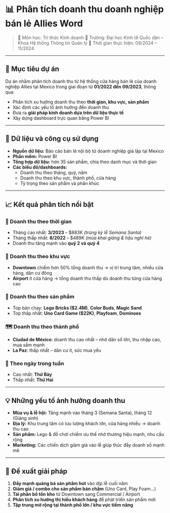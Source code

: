 # 📊 Phân tích doanh thu doanh nghiệp bán lẻ Allies Word

> 🏫 Môn học: Tri thức Kinh doanh
> 📍 Trường: Đại học Kinh tế Quốc dân – Khoa Hệ thống Thông tin Quản lý
> 📅 Thời gian thực hiện: 09/2024 – 11/2024

---

## 🔎 Mục tiêu dự án

Dự án nhằm phân tích doanh thu từ hệ thống cửa hàng bán lẻ của doanh nghiệp Allies tại Mexico trong giai đoạn từ **01/2022 đến 09/2023**, thông qua:

- Phân tích xu hướng doanh thu theo **thời gian, khu vực, sản phẩm**
- Xác định các yếu tố ảnh hưởng đến doanh thu
- Đưa ra **giải pháp kinh doanh dựa trên dữ liệu thực tế**
- Xây dựng dashboard trực quan bằng Power BI

---

## 📂 Dữ liệu và công cụ sử dụng

- **Nguồn dữ liệu:** Báo cáo bán lẻ nội bộ từ doanh nghiệp giả lập tại Mexico
- **Phần mềm:** Power BI
- **Tổng hợp dữ liệu:** hơn 35 sản phẩm, chia theo danh mục và thời gian
- **Các biểu đồ/dashboards:**
  - Doanh thu theo tháng, quý, năm
  - Doanh thu theo khu vực, thành phố, cửa hàng
  - Tỷ trọng theo sản phẩm và phân khúc

---

## 📈 Kết quả phân tích nổi bật

### 📅 Doanh thu theo thời gian
- Tháng cao nhất: **3/2023** – $883K *(trùng kỳ lễ Semana Santa)*
- Tháng thấp nhất: **8/2022** – $489K *(mùa khai giảng & hậu nghỉ hè)*
- Doanh thu tăng mạnh vào **quý 2 và quý 4**

### 📍 Doanh thu theo khu vực
- **Downtown** chiếm hơn 50% tổng doanh thu → vị trí trung tâm, nhiều cửa hàng, dân cư đông
- **Airport** ít cửa hàng → tổng doanh thu thấp dù doanh thu từng cửa hàng cao

### 🎯 Doanh thu theo sản phẩm
- Top bán chạy: **Lego Bricks ($2.4M)**, **Color Buds**, **Magic Sand**
- Top thấp nhất: **Uno Card Game ($22K)**, **Playfoam**, **Dominoes**

### 🗺️ Doanh thu theo thành phố
- **Ciudad de México**: doanh thu cao nhất – nhờ dân số lớn, thu nhập cao, mua sắm mạnh
- **La Paz**: thấp nhất – dân cư ít, sức mua yếu

### 🛒 Theo ngày trong tuần
- Cao nhất: **Thứ Bảy**
- Thấp nhất: **Thứ Hai**

---

## 💡 Những yếu tố ảnh hưởng doanh thu

- **Mùa vụ & lễ hội:** Tăng mạnh vào tháng 3 (Semana Santa), tháng 12 (Giáng sinh)
- **Địa lý:** Khu trung tâm có lưu lượng khách lớn, cửa hàng nhiều → doanh thu cao
- **Sản phẩm:** Lego & đồ chơi chiếm ưu thế nhờ thương hiệu mạnh, nhu cầu rộng
- **Marketing:** Các chiến dịch giảm giá vào lễ giúp thúc đẩy doanh số mạnh mẽ

---

## 🧠 Đề xuất giải pháp

1. **Đẩy mạnh quảng bá sản phẩm hot** vào dịp lễ cuối năm
2. **Giảm giá / combo cho sản phẩm bán chậm** (Uno Card, Play Foam...)
3. **Tái phân bổ tồn kho** từ Downtown sang Commercial / Airport
4. **Phân tích xu hướng thị hiếu khách hàng** để phát triển sản phẩm mới
5. **Tập trung mở rộng tại thành phố lớn / khu vực tiềm năng**
